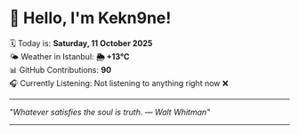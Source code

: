 # 👋 Hello, I'm Kekn9ne!

🗓️ Today is: **Saturday, 11 October 2025**  
🌤️ Weather in Istanbul: **🌦   +13°C**  
📊 GitHub Contributions: **90**  
🎧 Currently Listening: Not listening to anything right now ❌

---

_"Whatever satisfies the soul is truth. — *Walt Whitman*"_

---
